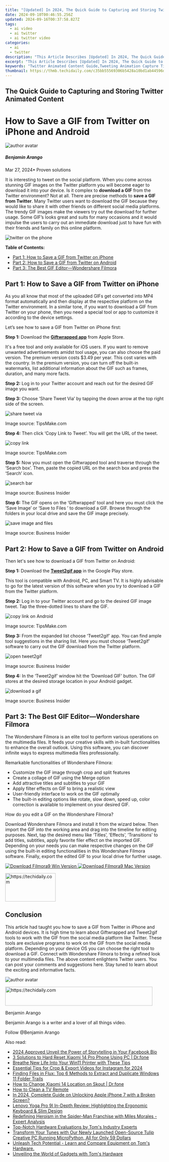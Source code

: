 ```yaml
---
title: "[Updated] In 2024, The Quick Guide to Capturing and Storing Twitter Animated Content"
date: 2024-09-10T00:46:55.256Z
updated: 2024-09-16T00:37:58.827Z
tags:
  - ai video
  - ai twitter
  - ai twitter video
categories:
  - ai
  - twitter
description: "This Article Describes [Updated] In 2024, The Quick Guide to Capturing and Storing Twitter Animated Content"
excerpt: "This Article Describes [Updated] In 2024, The Quick Guide to Capturing and Storing Twitter Animated Content"
keywords: "Twitter Animated Content Guide,Tweeting Animation Capture Tips,Storing Tweet Videos Effectively,Twitter Video Saving Methods,Capturing Twitter Animations,Animated Tweets Storage,Guide to Save Animated Tweets"
thumbnail: https://thmb.techidaily.com/c35bb55569306b5428a10bd1ab44596d5c722993db7a19d5db6d527a1da8e1b4.png
---
```


## The Quick Guide to Capturing and Storing Twitter Animated Content

# How to Save a GIF from Twitter on iPhone and Android

![author avatar](https://images.wondershare.com/filmora/article-images/benjamin-arango-author.jpg)

##### Benjamin Arango

 Mar 27, 2024• Proven solutions

It is interesting to tweet on the social platform. When you come across stunning GIF images on the Twitter platform you will become eager to download it into your device. Is it complex to **download a GIF** from the Twitter environment? Not at all. There are precise methods to **save a GIF from Twitter**. Many Twitter users want to download the GIF because they would like to share it with other friends on different social media platforms. The trendy GIF images make the viewers try out the download for further usage. Some GIF’s looks great and suits for many occasions and it would impulse the users to carry out an immediate download just to have fun with their friends and family on this online platform.

![twitter on the phone](https://images.wondershare.com/filmora/article-images/twitter-on-the-phone1.jpg)

**Table of Contents:**

* [Part 1: How to Save a GIF from Twitter on iPhone](#part1)
* [Part 2: How to Save a GIF from Twitter on Android](#part2)
* [Part 3: The Best GIF Editor—Wondershare Filmora](#part3)

## Part 1: How to Save a GIF from Twitter on iPhone

As you all know that most of the uploaded GIFs get converted into MP4 format automatically and then display at the respective platform on the Twitter environment. In a similar tone, if you want to download a GIF from Twitter on your phone, then you need a special tool or app to customize it according to the device settings.

Let’s see how to save a GIF from Twitter on iPhone first:

**Step 1:** Download the [**Giftwrapped app**](https://gifwrapped.co/) from Apple Store.

It's a free tool and only available for iOS users. If you want to remove unwanted advertisements amidst tool usage, you can also choose the paid version. The premium version costs $3.49 per year. This cost varies with the country. In the premium version, you can turn off the built-in watermarks, list additional information about the GIF such as frames, duration, and many more facts.

**Step 2:** Log in to your Twitter account and reach out for the desired GIF image you want.

**Step 3:** Choose ‘Share Tweet Via’ by tapping the down arrow at the top right side of the screen.

![share tweet via](https://images.wondershare.com/filmora/article-images/share-tweet-via2.png)

Image source: TipsMake.com

**Step 4:** Then click ‘Copy Link to Tweet’. You will get the URL of the tweet.

![copy link](https://images.wondershare.com/filmora/article-images/copy-link3.png)

Image source: TipsMake.com

**Step 5:** Now you must open the Giftwrapped tool and traverse through the ‘Search box’. Then, paste the copied URL on the search box and press the ‘Search’ icon.

![search bar](https://images.wondershare.com/filmora/article-images/search-bar4.jpg)

Image source: Business Insider

**Step 6:** The GIF opens on the ‘Giftwrapped’ tool and here you must click the ‘Save Image’ or ‘Save to Files ’ to download a GIF. Browse through the folders in your local drive and save the GIF image precisely.

![save image and files](https://images.wondershare.com/filmora/article-images/save-image-files5.jpg)

Image source: Business Insider

## Part 2: How to Save a GIF from Twitter on Android

Then let's see how to download a GIF from Twitter on Android:

**Step 1:** Download the [**Tweet2gif app**](https://play.google.com/store/apps/details?id=org.trecet.nowhere.tweet2gif) in the Google Play store.

This tool is compatible with Android, PC, and Smart TV. It is highly advisable to go for the latest version of this software when you try to download a GIF from the Twitter platform.

**Step 2:** Log in to your Twitter account and go to the desired GIF image tweet. Tap the three-dotted lines to share the GIF.

![copy link on Android](https://images.wondershare.com/filmora/article-images/copy-link-on-Android1.jpg)

Image source: TipsMake.com

**Step 3:** From the expanded list choose ‘Tweet2gif’ app. You can find ample tool suggestions in the sharing list. Here you must choose ‘Tweet2gif’ software to carry out the GIF download from the Twitter platform.

![open tweet2gif](https://images.wondershare.com/filmora/article-images/open-tweet2gif.jpg)

Image source: Business Insider

**Step 4:** In the ‘Tweet2gif’ window hit the ‘Download GIF’ button. The GIF stores at the desired storage location in your Android gadget.

![download a gif](https://images.wondershare.com/filmora/article-images/download-the-gif3.jpg)

Image source: Business Insider

## Part 3: The Best GIF Editor—Wondershare Filmora

The Wondershare Filmora is an elite tool to perform various operations on the multimedia files. It feeds your creative skills with in-built functionalities to enhance the overall outlook. Using this software, you can discover infinite ways to express multimedia files professionally.

Remarkable functionalities of Wondershare Filmora:

* Customize the GIF image through crop and split features
* Create a collage of GIF using the Merge option
* Add attractive titles and subtitles to your GIF
* Apply filter effects on GIF to bring a realistic view
* User-friendly interface to work on the GIF optimally
* The built-in editing options like rotate, slow down, speed up, color correction is available to implement on your desired GIF.

How do you edit a GIF on the Wondershare Filmora?

Download Wondershare Filmora and install it from the wizard below. Then import the GIF into the working area and drag into the timeline for editing purposes. Next, tap the desired menu like ‘Titles’, ‘Effects’, ‘Transitions’ to add titles, subtitles, apply favorite filer effect on the imported GIF. Depending on your needs you can make respective changes on the GIF using the built-in editing functionalities in this Wondershare Filmora software. Finally, export the edited GIF to your local drive for further usage.

[![Download Filmora9 Win Version](https://images.wondershare.com/filmora/guide/download-btn-win.jpg) ](https://tools.techidaily.com/wondershare/filmora/download/) [![Download Filmora9 Mac Version](https://images.wondershare.com/filmora/guide/download-btn-mac.jpg) ](https://tools.techidaily.com/wondershare/filmora/download/)

<!-- affiliate ads begin -->
<a href="https://united.elfm.net/c/5597632/2139558/4704" target="_top" id="2139558">
  <img src="//a.impactradius-go.com/display-ad/4704-2139558" border="0" alt="https://techidaily.com" width="160" height="90"/>
</a>
<img height="0" width="0" src="https://united.elfm.net/i/5597632/2139558/4704" style="position:absolute;visibility:hidden;" border="0" />
<!-- affiliate ads end -->

## Conclusion

This article had taught you how to save a GIF from Twitter in iPhone and Android devices. It is high time to learn about Giftwrapped and Tweet2gif tools to work with the GIF from the social media platform like Twitter. These tools are exclusive programs to work on the GIF from the social media platform. Depending on your device OS you can choose the right tool to download a GIF. Connect with Wondershare Filmora to bring a refined look to your multimedia files. The above content enlightens Twitter users. You can post your comments and suggestions here. Stay tuned to learn about the exciting and informative facts.

![author avatar](https://images.wondershare.com/filmora/article-images/benjamin-arango-author.jpg)

<!-- affiliate ads begin -->
<a href="https://aligracehair.sjv.io/c/5597632/2135360/19272" target="_top" id="2135360">
  <img src="//a.impactradius-go.com/display-ad/19272-2135360" border="0" alt="https://techidaily.com" width="468" height="60"/>
</a>
<img height="0" width="0" src="https://aligracehair.sjv.io/i/5597632/2135360/19272" style="position:absolute;visibility:hidden;" border="0" />
<!-- affiliate ads end -->

Benjamin Arango

Benjamin Arango is a writer and a lover of all things video.

Follow @Benjamin Arango

<ins class="adsbygoogle"
      style="display:block"
      data-ad-client="ca-pub-7571918770474297"
      data-ad-slot="8358498916"
      data-ad-format="auto"
      data-full-width-responsive="true"></ins>

<span class="atpl-alsoreadstyle">Also read:</span>
<div><ul>
<li><a href="https://facebook-videos.techidaily.com/2024-approved-unveil-the-power-of-storytelling-in-your-facebook-bio/"><u>2024 Approved Unveil the Power of Storytelling in Your Facebook Bio</u></a></li>
<li><a href="https://phone-solutions.techidaily.com/3-solutions-to-hard-reset-xiaomi-14-pro-phone-using-pc-drfone-by-drfone-reset-android-reset-android/"><u>3 Solutions to Hard Reset Xiaomi 14 Pro Phone Using PC | Dr.fone</u></a></li>
<li><a href="https://win11.techidaily.com/breathe-new-life-into-your-win11-printer-with-these-tips/"><u>Breathe New Life Into Your Win11 Printer with These Tips</u></a></li>
<li><a href="https://instagram-video-files.techidaily.com/essential-tips-for-crop-and-export-videos-for-instagram-for-2024/"><u>Essential Tips for Crop & Export Videos for Instagram for 2024</u></a></li>
<li><a href="https://win11-tips.techidaily.com/finding-files-in-flux-top-6-methods-to-extract-and-duplicate-windows-11-folder-trails/"><u>Finding Files in Flux: Top 6 Methods to Extract and Duplicate Windows 11 Folder Trails</u></a></li>
<li><a href="https://location-social.techidaily.com/how-to-change-xiaomi-14-location-on-skout-drfone-by-drfone-virtual-android/"><u>How to Change Xiaomi 14 Location on Skout | Dr.fone</u></a></li>
<li><a href="https://tech-renaissance.techidaily.com/how-to-clean-a-tv-remote/"><u>How to Clean a TV Remote</u></a></li>
<li><a href="https://ios-unlock.techidaily.com/in-2024-complete-guide-on-unlocking-apple-iphone-7-with-a-broken-screen-by-drfone-ios/"><u>In 2024, Complete Guide on Unlocking Apple iPhone 7 with a Broken Screen?</u></a></li>
<li><a href="https://hardware-tips.techidaily.com/lenovo-yoga-pro-9i-in-depth-review-highlighting-the-ergonomic-keyboard-and-slim-design/"><u>Lenovo Yoga Pro 9I In-Depth Review: Highlighting the Ergonomic Keyboard & Slim Design</u></a></li>
<li><a href="https://twitter-videos.techidaily.com/redefining-heroism-in-the-spider-man-franchise-with-miles-morales-expert-analysis/"><u>Redefining Heroism in the Spider-Man Franchise with Miles Morales - Expert Analysis</u></a></li>
<li><a href="https://twitter-videos.techidaily.com/top-notch-hardware-evaluations-by-toms-industry-experts/"><u>Top-Notch Hardware Evaluations by Tom's Industry Experts</u></a></li>
<li><a href="https://twitter-videos.techidaily.com/transform-your-tunes-with-our-newly-launched-open-source-tulip-creative-pc-running-micropython-all-for-only-59-dollars/"><u>Transform Your Tunes with Our Newly Launched Open-Source Tulip Creative PC Running MicroPython, All for Only 59 Dollars</u></a></li>
<li><a href="https://twitter-videos.techidaily.com/unleash-tech-potential-learn-and-compare-equipment-on-toms-hardware/"><u>Unleash Tech Potential - Learn and Compare Equipment on Tom's Hardware.</u></a></li>
<li><a href="https://twitter-videos.techidaily.com/unveiling-the-world-of-gadgets-with-toms-hardware/"><u>Unveiling the World of Gadgets with Tom's Hardware</u></a></li>
</ul></div>

